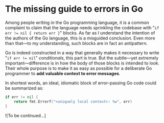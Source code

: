 # The missing guide to errors in Go

Among people writing in the Go programming language,
it is a common complaint to claim that the language needs sprinkling the codebase with 
"`if err != nil { return err }`" blocks.
As far as I understand the intention of the authors of the Go language,
this is a misguided conclusion.
Even more than that—to my understanding, 
such blocks are in fact an antipattern.

Go is indeed constructed in a way that generally makes it necessary
to write "`if err != nil`" _conditionals_, this part is true.
But the subtle—yet extremely important—difference is in how the
body of those blocks is intended to look.
Their whole purpose is to make it as easy as possible
for a deliberate Go programmer to
**add valuable context to error messages**.

In shortest words, an ideal, idiomatic block of error-passing Go code could be summarized as:

```go
if err != nil {
	return fmt.Errorf("<uniquely local context>: %w", err)
}
```

![To be continued...]
